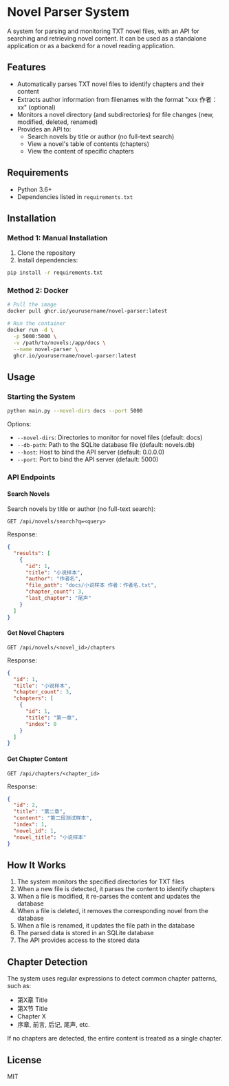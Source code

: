 # Novel Parser System

A system for parsing and monitoring TXT novel files, with an API for searching and retrieving novel content. It can be used as a standalone application or as a backend for a novel reading application.

## Features

- Automatically parses TXT novel files to identify chapters and their content
- Extracts author information from filenames with the format "xxx 作者：xx" (optional)
- Monitors a novel directory (and subdirectories) for file changes (new, modified, deleted, renamed)
- Provides an API to:
  - Search novels by title or author (no full-text search)
  - View a novel's table of contents (chapters)
  - View the content of specific chapters

## Requirements

- Python 3.6+
- Dependencies listed in `requirements.txt`

## Installation

### Method 1: Manual Installation

1. Clone the repository
2. Install dependencies:

```bash
pip install -r requirements.txt
```

### Method 2: Docker

```bash
# Pull the image
docker pull ghcr.io/yourusername/novel-parser:latest

# Run the container
docker run -d \
  -p 5000:5000 \
  -v /path/to/novels:/app/docs \
  --name novel-parser \
  ghcr.io/yourusername/novel-parser:latest
```

## Usage

### Starting the System

```bash
python main.py --novel-dirs docs --port 5000
```

Options:
- `--novel-dirs`: Directories to monitor for novel files (default: docs)
- `--db-path`: Path to the SQLite database file (default: novels.db)
- `--host`: Host to bind the API server (default: 0.0.0.0)
- `--port`: Port to bind the API server (default: 5000)

### API Endpoints

#### Search Novels

Search novels by title or author (no full-text search):

```
GET /api/novels/search?q=<query>
```

Response:
```json
{
  "results": [
    {
      "id": 1,
      "title": "小说样本",
      "author": "作者名",
      "file_path": "docs/小说样本 作者：作者名.txt",
      "chapter_count": 3,
      "last_chapter": "尾声"
    }
  ]
}
```

#### Get Novel Chapters

```
GET /api/novels/<novel_id>/chapters
```

Response:
```json
{
  "id": 1,
  "title": "小说样本",
  "chapter_count": 3,
  "chapters": [
    {
      "id": 1,
      "title": "第一章",
      "index": 0
    }
  ]
}
```

#### Get Chapter Content

```
GET /api/chapters/<chapter_id>
```

Response:
```json
{
  "id": 2,
  "title": "第二章",
  "content": "第二段测试样本",
  "index": 1,
  "novel_id": 1,
  "novel_title": "小说样本"
}
```

## How It Works

1. The system monitors the specified directories for TXT files
2. When a new file is detected, it parses the content to identify chapters
3. When a file is modified, it re-parses the content and updates the database
4. When a file is deleted, it removes the corresponding novel from the database
5. When a file is renamed, it updates the file path in the database
6. The parsed data is stored in an SQLite database
7. The API provides access to the stored data

## Chapter Detection

The system uses regular expressions to detect common chapter patterns, such as:
- 第X章 Title
- 第X节 Title
- Chapter X
- 序章, 前言, 后记, 尾声, etc.

If no chapters are detected, the entire content is treated as a single chapter.

## License

MIT
